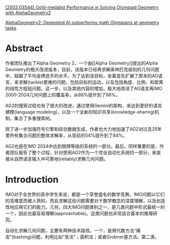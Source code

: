 [[2502.03544] Gold-medalist Performance in Solving Olympiad Geometry with AlphaGeometry2](https://arxiv.org/abs/2502.03544)

[AlphaGeometry2: Deepmind AI outperforms math Olympians at geometry tasks](https://the-decoder.com/alphageometry2-deepmind-ai-outperforms-math-olympians-at-geometry-tasks/)

# Abstract

作者团队推出了Alpha Geometry 2，一个由[[Alpha Geometry]]提出的Alpha Geometry的极大改进版本，目前，该版本已经再求解奥林匹克级别的几何问题中，超越了平均金牌选手的水平。为了达到该目标，坐着首先扩展了原本的AG语言，来求解(tackle)更难的问题，包括目标的运动，以及包括角度、比例、和距离的线性方程组问题。这一步，以及其他内容的增加，极大地改进了AG语言再IMO 2000-2024几何问题上的覆盖率，从66%提升到了88%。

AG2的搜索过程也有了很大的改进，通过使用Gemini的架构，来达到更好的语言建模(language modeling)，以及一个全新的知识共享(knowledge-sharing)机制，集合了多重搜索树。

除了进一步加强符号引擎和综合数据生成，作者也大力地加速了AG2对过去25年里所有集合问题的整体求解率，从现前的54%提升到了84%。

AG2也是在IMO 2024中达到银牌等级的系统的一部分。最后，同样重要的是，作者团队报告了整个过程，针对使用AG2作为一个完全自动化系统的一部分，来直接从自然语言输入中可靠地(reliably)求解几何问题。

# Introduction

IMO对于全世界的高中学生来说，都是一个享誉盛名的数学竞赛。IMO问题以它们的高难度而被人熟知，而且求解这些问题需要对于数学概念的深度理解，以及创造性地应用它们的能力。几何，四大IMO问题类别之一，是几类问题中形式最统一的一个，因此也最容易理解(approachable)。这类问题也非常适合基本的推理研究。

自动化求解几何问题，主要有两种技术路径。一个，是用代数方法“痛击”(bashing)问题，利用比如“吴法”；面积法；或者Grobner基方法。第二类，
